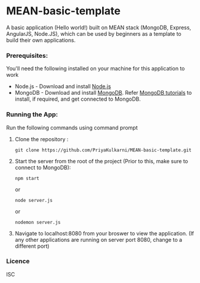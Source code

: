# MEAN-basic-template
A basic application (Hello world!) built on MEAN stack (MongoDB, Express, AngularJS, Node.JS), which can be used by beginners as a template to build their own applications.
 
### Prerequisites:

You'll need the following installed on your machine for this application to work

 - Node.js - Download and install [Node.js]
 - MongoDB - Download and install [MongoDB]. Refer [MongoDB tutorials] to install, if required, and get connected to MongoDB.
 
### Running the App:
 
 Run the following commands using command prompt
 1. Clone the repository : 
 
    ```
    git clone https://github.com/PriyaKulkarni/MEAN-basic-template.git
    ```
 2. Start the server from the root of the project (Prior to this, make sure to connect to MongoDB):

    ```
    npm start
    ```
    or
    ```
    node server.js
    ```
    or
    ```
    nodemon server.js 
    ```
 3. Navigate to localhost:8080 from your broswer to view the application.
  (If any other applications are running on server port 8080, change to a different port)

### Licence
ISC

[Node.js]: <http://nodejs.org>
[MongoDB]: <https://www.mongodb.org/downloads?_ga=1.147420980.2031988443.1458330135#production>
[MongoDB tutorials]: <https://docs.mongodb.org/getting-started/shell/tutorial/install-mongodb-on-windows/>
